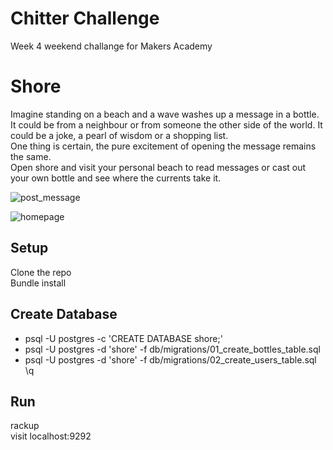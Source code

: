 Chitter Challenge
=================
Week 4 weekend challange for Makers Academy

# Shore

Imagine standing on a beach and a wave washes up a message in a bottle. It could be from a neighbour
or from someone the other side of the world. It could be a joke, a pearl of wisdom or a shopping list.  
One thing is certain, the pure excitement of opening the message remains the same.  
Open shore and visit your personal beach to read messages or cast out your own bottle and see where 
the currents take it.

![post_message](post_message.png)

![homepage](homepage.png)

## Setup

Clone the repo  
Bundle install

## Create Database
- psql -U postgres -c 'CREATE DATABASE shore;'
- psql -U postgres -d 'shore' -f db/migrations/01_create_bottles_table.sql
- psql -U postgres -d 'shore' -f db/migrations/02_create_users_table.sql
\q

## Run
rackup  
visit localhost:9292
